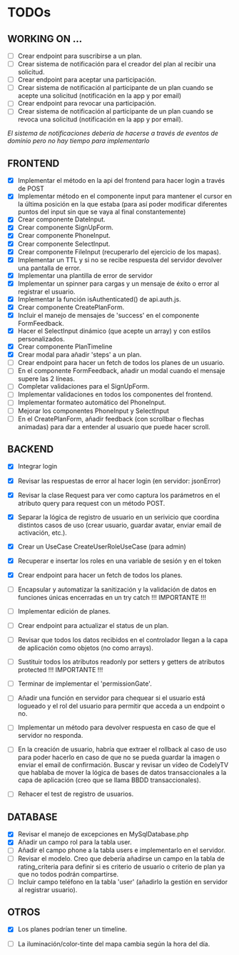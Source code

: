 # TODOs

## WORKING ON ...
- [ ] Crear endpoint para suscribirse a un plan.
- [ ] Crear sistema de notificación para el creador del plan al recibir una solicitud.
- [ ] Crear endpoint para aceptar una participación.
- [ ] Crear sistema de notificación al participante de un plan cuando se acepte una solicitud (notificación en la app y por email)
- [ ] Crear endpoint para revocar una participación.
- [ ] Crear sistema de notificación al participante de un plan cuando se revoca una solicitud (notificación en la app y por email).

*El sistema de notificaciones debería de hacerse a través de eventos de dominio pero no hay
tiempo para implementarlo*

## FRONTEND
- [x] Implementar el método en la api del frontend para hacer login a través de POST
- [x] Implementar método en el componente input para mantener el cursor en la última posición en la que estaba (para así poder modificar diferentes puntos del input sin que se vaya al final constantemente)
- [x] Crear componente DateInput.
- [x] Crear componente SignUpForm.
- [x] Crear componente PhoneInput.
- [x] Crear componente SelectInput.
- [x] Crear componente FileInput (recuperarlo del ejercicio de los mapas).
- [x] Implementar un TTL y si no se recibe respuesta del servidor devolver una pantalla de error.
- [x] Implementar una plantilla de error de servidor 
- [x] Implementar un spinner para cargas y un mensaje de éxito o error al registrar el usuario.
- [x] Implementar la función isAuthenticated() de api.auth.js.
- [x] Crear componente CreatePlanForm.
- [x] Incluir el manejo de mensajes de 'success' en el componente FormFeedback.
- [x] Hacer el SelectInput dinámico (que acepte un array) y con estilos personalizados.
- [x] Crear componente PlanTimeline
- [x] Crear modal para añadir 'steps' a un plan.
- [ ] Crear endpoint para hacer un fetch de todos los planes de un usuario.
- [ ] En el componente FormFeedback, añadir un modal cuando el mensaje supere las 2 líneas.
- [ ] Completar validaciones para el SignUpForm.
- [ ] Implementar validaciones en todos los componentes del frontend.
- [ ] Implementar formateo automático del PhoneInput.
- [ ] Mejorar los componentes PhoneInput y SelectInput
- [ ] En el CreatePlanForm, añadir feedback (con scrollbar o flechas animadas) para dar a entender al usuario que puede hacer scroll.

## BACKEND
- [x] Integrar login
- [x] Revisar las respuestas de error al hacer login (en servidor: jsonError)
- [x] Revisar la clase Request para ver como captura los parámetros en el atributo query para request con un método POST.
- [x] Separar la lógica de registro de usuario en un serivicio que coordina distintos casos de uso (crear usuario, guardar avatar, enviar email de activación, etc.).
- [x] Crear un UseCase CreateUserRoleUseCase (para admin)
- [x] Recuperar e insertar los roles en una variable de sesión y en el token
- [x] Crear endpoint para hacer un fetch de todos los planes.

- [ ] Encapsular y automatizar la sanitización y la validación de datos en funciones únicas encerradas en un try catch !!! IMPORTANTE !!!
- [ ] Implementar edición de planes.
- [ ] Crear endpoint para actualizar el status de un plan.
- [ ] Revisar que todos los datos recibidos en el controlador llegan a la capa de aplicación como objetos (no como arrays).
- [ ] Sustituir todos los atributos readonly por setters y getters de atributos protected !!! IMPORTANTE !!!
- [ ] Terminar de implementar el 'permissionGate'.
- [ ] Añadir una función en servidor para chequear si el usuario está logueado y el rol del usuario para permitir que acceda a un endpoint o no.
- [ ] Implementar un método para devolver respuesta en caso de que el servidor no responda.
- [ ] En la creación de usuario, habría que extraer el rollback al caso de uso para poder hacerlo en caso de que no se pueda guardar la imagen o enviar el email de confirmación. Buscar y revisar un vídeo de CodelyTV que hablaba de mover la lógica de bases de datos transaccionales a la capa de aplicación (creo que se llama BBDD transaccionales).
- [ ] Rehacer el test de registro de usuarios.

## DATABASE
- [x] Revisar el manejo de excepciones en MySqlDatabase.php
- [x] Añadir un campo rol para la tabla user.
- [ ] Añadir el campo phone a la tabla users e implementarlo en el servidor.
- [ ] Revisar el modelo. Creo que debería añadirse un campo en la tabla de rating_criteria para definir si es criterio de usuario o criterio de plan ya que no todos podrán compartirse.
- [ ] Incluir campo teléfono en la tabla 'user' (añadirlo la gestión en servidor al registrar usuario).

## OTROS
- [x] Los planes podrían tener un timeline.
- [ ] La iluminación/color-tinte del mapa cambia según la hora del día.



